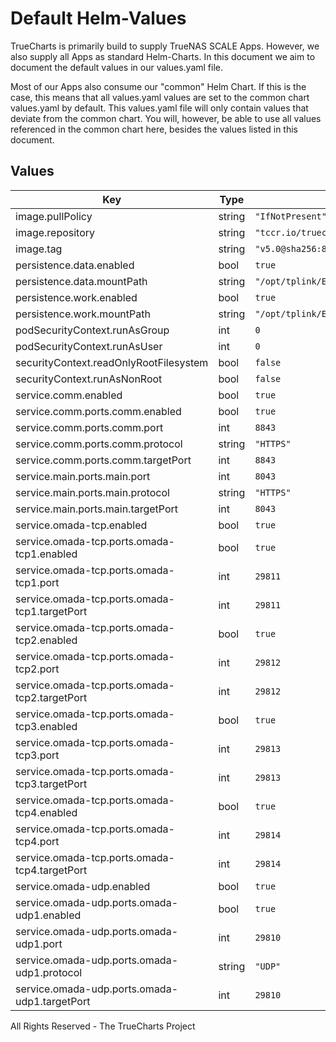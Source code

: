 # Default Helm-Values

TrueCharts is primarily build to supply TrueNAS SCALE Apps.
However, we also supply all Apps as standard Helm-Charts. In this document we aim to document the default values in our values.yaml file.

Most of our Apps also consume our "common" Helm Chart.
If this is the case, this means that all values.yaml values are set to the common chart values.yaml by default. This values.yaml file will only contain values that deviate from the common chart.
You will, however, be able to use all values referenced in the common chart here, besides the values listed in this document.

## Values

| Key | Type | Default | Description |
|-----|------|---------|-------------|
| image.pullPolicy | string | `"IfNotPresent"` |  |
| image.repository | string | `"tccr.io/truecharts/omada-controller"` |  |
| image.tag | string | `"v5.0@sha256:88390176a042fcada0977c11c237a28d1c5e8e850d96ca72743396db9d6edb1d"` |  |
| persistence.data.enabled | bool | `true` |  |
| persistence.data.mountPath | string | `"/opt/tplink/EAPController/data"` |  |
| persistence.work.enabled | bool | `true` |  |
| persistence.work.mountPath | string | `"/opt/tplink/EAPController/work"` |  |
| podSecurityContext.runAsGroup | int | `0` |  |
| podSecurityContext.runAsUser | int | `0` |  |
| securityContext.readOnlyRootFilesystem | bool | `false` |  |
| securityContext.runAsNonRoot | bool | `false` |  |
| service.comm.enabled | bool | `true` |  |
| service.comm.ports.comm.enabled | bool | `true` |  |
| service.comm.ports.comm.port | int | `8843` |  |
| service.comm.ports.comm.protocol | string | `"HTTPS"` |  |
| service.comm.ports.comm.targetPort | int | `8843` |  |
| service.main.ports.main.port | int | `8043` |  |
| service.main.ports.main.protocol | string | `"HTTPS"` |  |
| service.main.ports.main.targetPort | int | `8043` |  |
| service.omada-tcp.enabled | bool | `true` |  |
| service.omada-tcp.ports.omada-tcp1.enabled | bool | `true` |  |
| service.omada-tcp.ports.omada-tcp1.port | int | `29811` |  |
| service.omada-tcp.ports.omada-tcp1.targetPort | int | `29811` |  |
| service.omada-tcp.ports.omada-tcp2.enabled | bool | `true` |  |
| service.omada-tcp.ports.omada-tcp2.port | int | `29812` |  |
| service.omada-tcp.ports.omada-tcp2.targetPort | int | `29812` |  |
| service.omada-tcp.ports.omada-tcp3.enabled | bool | `true` |  |
| service.omada-tcp.ports.omada-tcp3.port | int | `29813` |  |
| service.omada-tcp.ports.omada-tcp3.targetPort | int | `29813` |  |
| service.omada-tcp.ports.omada-tcp4.enabled | bool | `true` |  |
| service.omada-tcp.ports.omada-tcp4.port | int | `29814` |  |
| service.omada-tcp.ports.omada-tcp4.targetPort | int | `29814` |  |
| service.omada-udp.enabled | bool | `true` |  |
| service.omada-udp.ports.omada-udp1.enabled | bool | `true` |  |
| service.omada-udp.ports.omada-udp1.port | int | `29810` |  |
| service.omada-udp.ports.omada-udp1.protocol | string | `"UDP"` |  |
| service.omada-udp.ports.omada-udp1.targetPort | int | `29810` |  |

All Rights Reserved - The TrueCharts Project
